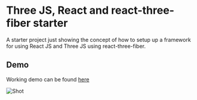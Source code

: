 # Three JS, React and react-three-fiber starter

A starter project just showing the concept of how to setup up a framework for using React JS and Three JS using react-three-fiber.

## Demo

Working demo can be found [here](https://mananjoshi.me/projects/hello-world/index.html)

![Shot](https://mananjoshi.me/img/hello-world.png)
